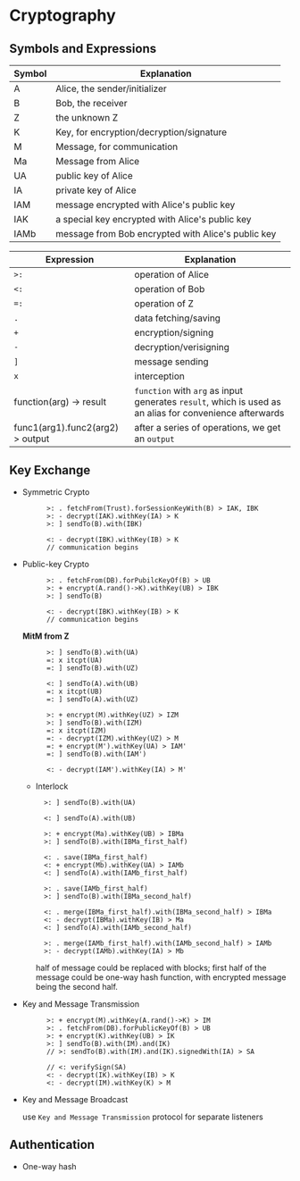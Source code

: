 # Cryptography

## Symbols and Expressions

Symbol | Explanation
----|----
A | Alice, the sender/initializer
B | Bob, the receiver
Z | the unknown Z
K | Key, for encryption/decryption/signature
M | Message, for communication
Ma | Message from Alice
UA | public key of Alice
IA | private key of Alice
IAM | message encrypted with Alice's public key
IAK | a special key encrypted with Alice's public key
IAMb | message from Bob encrypted with Alice's public key

Expression | Explanation
----|----
`>:` | operation of Alice
`<:` | operation of Bob
`=:` | operation of Z
`.` | data fetching/saving
`+` | encryption/signing
`-` | decryption/verisigning
`]` | message sending
`x` | interception
function(arg) -> result | `function` with `arg` as input generates `result`, which is used as an alias for convenience afterwards
func1(arg1).func2(arg2) > output | after a series of operations, we get an `output` 



## Key Exchange

- Symmetric Crypto

            >: . fetchFrom(Trust).forSessionKeyWith(B) > IAK, IBK
            >: - decrypt(IAK).withKey(IA) > K
            >: ] sendTo(B).with(IBK)
            
            <: - decrypt(IBK).withKey(IB) > K
            // communication begins

- Public-key Crypto

            >: . fetchFrom(DB).forPubilcKeyOf(B) > UB
            >: + encrypt(A.rand()->K).withKey(UB) > IBK
            >: ] sendTo(B)
            
            <: - decrypt(IBK).withKey(IB) > K
            // communication begins
            
            
    **MitM from Z**
    
            >: ] sendTo(B).with(UA)
            =: x itcpt(UA)
            =: ] sendTo(B).with(UZ)
            
            <: ] sendTo(A).with(UB)
            =: x itcpt(UB)
            =: ] sendTo(A).with(UZ)
            
            >: + encrypt(M).withKey(UZ) > IZM
            >: ] sendTo(B).with(IZM)
            =: x itcpt(IZM)
            =: - decrypt(IZM).withKey(UZ) > M
            =: + encrypt(M').withKey(UA) > IAM'
            =: ] sendTo(B).with(IAM')
            
            <: - decrypt(IAM').withKey(IA) > M'
            
    - Interlock

            >: ] sendTo(B).with(UA)
            
            <: ] sendTo(A).with(UB)
            
            >: + encrypt(Ma).withKey(UB) > IBMa
            >: ] sendTo(B).with(IBMa_first_half)
            
            <: . save(IBMa_first_half)
            <: + encrypt(Mb).withKey(UA) > IAMb
            <: ] sendTo(A).with(IAMb_first_half)
            
            >: . save(IAMb_first_half)
            >: ] sendTo(B).with(IBMa_second_half)

            <: . merge(IBMa_first_half).with(IBMa_second_half) > IBMa
            <: - decrypt(IBMa).withKey(IB) > Ma
            <: ] sendTo(A).with(IAMb_second_half)
            
            >: . merge(IAMb_first_half).with(IAMb_second_half) > IAMb
            >: - decrypt(IAMb).withKey(IA) > Mb
            
        half of message could be replaced with blocks;
        first half of the message could be one-way hash function, with 
        encrypted message being the second half.


- Key and Message Transmission

            >: + encrypt(M).withKey(A.rand()->K) > IM
            >: . fetchFrom(DB).forPublicKeyOf(B) > UB
            >: + encrypt(K).withKey(UB) > IK
            >: ] sendTo(B).with(IM).and(IK)
            // >: sendTo(B).with(IM).and(IK).signedWith(IA) > SA
            
            // <: verifySign(SA)
            <: - decrypt(IK).withKey(IB) > K
            <: - decrypt(IM).withKey(K) > M

- Key and Message Broadcast

    use `Key and Message Transmission` protocol for separate listeners


## Authentication

- One-way hash
